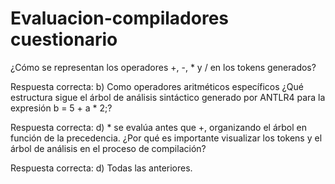 # Evaluacion-compiladores cuestionario

¿Cómo se representan los operadores +, -, * y / en los tokens generados?

Respuesta correcta: b) Como operadores aritméticos específicos
¿Qué estructura sigue el árbol de análisis sintáctico generado por ANTLR4 para la expresión b = 5 + a * 2;?

Respuesta correcta: d) * se evalúa antes que +, organizando el árbol en función de la precedencia.
¿Por qué es importante visualizar los tokens y el árbol de análisis en el proceso de compilación?

Respuesta correcta: d) Todas las anteriores.
